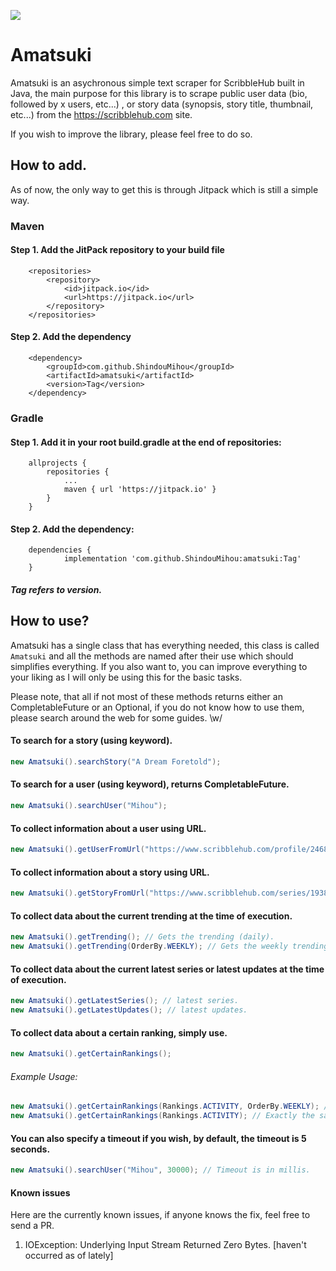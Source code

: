[![](https://jitpack.io/v/ShindouMihou/amatsuki.svg)](https://jitpack.io/#ShindouMihou/amatsuki)
# Amatsuki

Amatsuki is an asychronous simple text scraper for ScribbleHub built in Java, the main purpose for this library is to scrape public user data (bio, followed by x users, etc...) , or story data (synopsis, story title, thumbnail, etc...) from the https://scribblehub.com site.

If you wish to improve the library, please feel free to do so.

## How to add.

As of now, the only way to get this is through Jitpack which is still a simple way.

### Maven
#### Step 1. Add the JitPack repository to your build file
```
	<repositories>
		<repository>
		    <id>jitpack.io</id>
		    <url>https://jitpack.io</url>
		</repository>
	</repositories>
  ```
#### Step 2. Add the dependency
```
	<dependency>
	    <groupId>com.github.ShindouMihou</groupId>
	    <artifactId>amatsuki</artifactId>
	    <version>Tag</version>
	</dependency>
  ```
  
### Gradle
#### Step 1. Add it in your root build.gradle at the end of repositories:
```
	allprojects {
		repositories {
			...
			maven { url 'https://jitpack.io' }
		}
	}
```
#### Step 2. Add the dependency:
```
	dependencies {
	        implementation 'com.github.ShindouMihou:amatsuki:Tag'
	}
  ```
  
 ##### Tag refers to version.

## How to use?

Amatsuki has a single class that has everything needed, this class is called ``Amatsuki`` and all the methods are named after their use which should simplifies everything.
If you also want to, you can improve everything to your liking as I will only be using this for the basic tasks.

Please note, that all if not most of these methods returns either an CompletableFuture or an Optional, if you do not know how to use them, please search around the web for some guides. \w/

#### To search for a story (using keyword).
```java
new Amatsuki().searchStory("A Dream Foretold");
```

#### To search for a user (using keyword), returns CompletableFuture<Optional>.
```java
new Amatsuki().searchUser("Mihou");
```

#### To collect information about a user using URL.
```java
new Amatsuki().getUserFromUrl("https://www.scribblehub.com/profile/24680/mihou/");
```

#### To collect information about a story using URL.
```java
new Amatsuki().getStoryFromUrl("https://www.scribblehub.com/series/193852/a-dream-foretold/");
```

#### To collect data about the current trending at the time of execution.
```java
new Amatsuki().getTrending(); // Gets the trending (daily).
new Amatsuki().getTrending(OrderBy.WEEKLY); // Gets the weekly trending.
```

#### To collect data about the current latest series or latest updates at the time of execution.
```java
new Amatsuki().getLatestSeries(); // latest series.
new Amatsuki().getLatestUpdates(); // latest updates.
```

#### To collect data about a certain ranking, simply use.
```java
new Amatsuki().getCertainRankings();
```
###### Example Usage:
```java
new Amatsuki().getCertainRankings(Rankings.ACTIVITY, OrderBy.WEEKLY); // This will get the Activity Rankings, ordered by weekly.
new Amatsuki().getCertainRankings(Rankings.ACTIVITY); // Exactly the same as the first one except this uses the default order (Daily).
```

#### You can also specify a timeout if you wish, by default, the timeout is 5 seconds.
```java
new Amatsuki().searchUser("Mihou", 30000); // Timeout is in millis.
```

#### Known issues
Here are the currently known issues, if anyone knows the fix, feel free to send a PR.

1. IOException: Underlying Input Stream Returned Zero Bytes. [haven't occurred as of lately]
